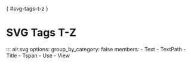 [](){ #svg-tags-t-z }

# SVG Tags T-Z

::: air.svg
    options:
      group_by_category: false
      members:
        - Text
        - TextPath
        - Title
        - Tspan
        - Use
        - View
	